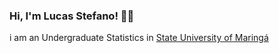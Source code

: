 ### Hi, I'm Lucas Stefano! 🙋‍♂️

i am an Undergraduate Statistics in [State University of Maringá](https://www.des.uem.br/)
